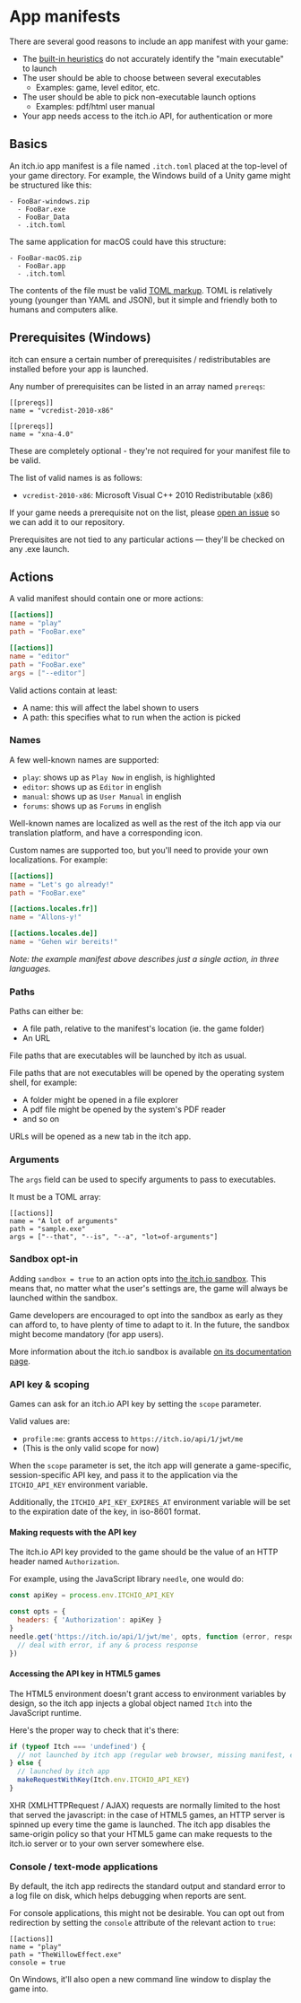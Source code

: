 
# App manifests

There are several good reasons to include an app manifest with your game:

  * The [built-in heuristics](./README.md) do not accurately identify the "main executable" to launch
  * The user should be able to choose between several executables
    * Examples: game, level editor, etc.
  * The user should be able to pick non-executable launch options
    * Examples: pdf/html user manual
  * Your app needs access to the itch.io API, for authentication or more

## Basics

An itch.io app manifest is a file named `.itch.toml` placed at the top-level
of your game directory. For example, the Windows build of a Unity game might
be structured like this:

```
- FooBar-windows.zip
  - FooBar.exe
  - FooBar_Data
  - .itch.toml
```

The same application for macOS could have this structure:

```
- FooBar-macOS.zip
  - FooBar.app
  - .itch.toml
```

The contents of the file must be valid [TOML markup][toml]. TOML is
relatively young (younger than YAML and JSON), but it simple and friendly
both to humans and computers alike.

[toml]: https://github.com/toml-lang/toml

## Prerequisites (Windows)

itch can ensure a certain number of prerequisites / redistributables are installed before
your app is launched.

Any number of prerequisites can be listed in an array named `prereqs`:

```
[[prereqs]]
name = "vcredist-2010-x86"

[[prereqs]]
name = "xna-4.0"
```

These are completely optional - they're not required for your manifest file to be valid.

The list of valid names is as follows:

  * `vcredist-2010-x86`: Microsoft Visual C++ 2010 Redistributable (x86)

If your game needs a prerequisite not on the list, please [open an issue](https://github.com/itchio/itch/issues/new)
so we can add it to our repository.

Prerequisites are not tied to any particular actions — they'll be checked on any .exe launch.

## Actions

A valid manifest should contain one or more actions:

```toml
[[actions]]
name = "play"
path = "FooBar.exe"

[[actions]]
name = "editor"
path = "FooBar.exe"
args = ["--editor"]
```

Valid actions contain at least:

  * A name: this will affect the label shown to users
  * A path: this specifies what to run when the action is picked

### Names

A few well-known names are supported:

  * `play`: shows up as `Play Now` in english, is highlighted
  * `editor`: shows up as `Editor` in english
  * `manual`: shows up as `User Manual` in english
  * `forums`: shows up as `Forums` in english

Well-known names are localized as well as the rest of the itch app
via our translation platform, and have a corresponding icon.

Custom names are supported too, but you'll need to provide your own
localizations. For example:

```toml
[[actions]]
name = "Let's go already!"
path = "FooBar.exe"

[[actions.locales.fr]]
name = "Allons-y!"

[[actions.locales.de]]
name = "Gehen wir bereits!"
```

*Note: the example manifest above describes just a single action, in three languages.*

### Paths

Paths can either be:

  * A file path, relative to the manifest's location (ie. the game folder)
  * An URL

File paths that are executables will be launched by itch as usual.

File paths that are not executables will be opened by the operating system
shell, for example:

  * A folder might be opened in a file explorer
  * A pdf file might be opened by the system's PDF reader
  * and so on

URLs will be opened as a new tab in the itch app.

### Arguments

The `args` field can be used to specify arguments to pass to executables.

It must be a TOML array:

```
[[actions]]
name = "A lot of arguments"
path = "sample.exe"
args = ["--that", "--is", "--a", "lot=of-arguments"]
```

### Sandbox opt-in

Adding `sandbox = true` to an action opts into [the itch.io sandbox][sandbox]. This
means that, no matter what the user's settings are, the game will always
be launched within the sandbox.

Game developers are encouraged to opt into the sandbox as early as they can
afford to, to have plenty of time to adapt to it. In the future, the sandbox
might become mandatory (for app users).

More information about the itch.io sandbox is available [on its documentation page][sandbox].

[sandbox]: ../using/sandbox.md

### API key & scoping

Games can ask for an itch.io API key by setting the `scope` parameter.

Valid values are:

  * `profile:me`: grants access to `https://itch.io/api/1/jwt/me`
  * (This is the only valid scope for now)

When the `scope` parameter is set, the itch app will generate a game-specific,
session-specific API key, and pass it to the application via the `ITCHIO_API_KEY`
environment variable.

Additionally, the `ITCHIO_API_KEY_EXPIRES_AT` environment variable will be set to the
expiration date of the key, in iso-8601 format.

#### Making requests with the API key

The itch.io API key provided to the game should be the value of an HTTP
header named `Authorization`.

For example, using the JavaScript library `needle`, one would do:

```javascript
const apiKey = process.env.ITCHIO_API_KEY

const opts = {
  headers: { 'Authorization': apiKey }
}
needle.get('https://itch.io/api/1/jwt/me', opts, function (error, response) {
  // deal with error, if any & process response
})
```

#### Accessing the API key in HTML5 games

The HTML5 environment doesn't grant access to environment variables by design,
so the itch app injects a global object named `Itch` into the JavaScript runtime.

Here's the proper way to check that it's there:

```javascript
if (typeof Itch === 'undefined') {
  // not launched by itch app (regular web browser, missing manifest, etc.)
} else {
  // launched by itch app
  makeRequestWithKey(Itch.env.ITCHIO_API_KEY)
}
```

XHR (XMLHTTPRequest / AJAX) requests are normally limited to the host that
served the javascript: in the case of HTML5 games, an HTTP server is spinned
up every time the game is launched. The itch app disables the same-origin
policy so that your HTML5 game can make requests to the itch.io server or
to your own server somewhere else.

### Console / text-mode applications

By default, the itch app redirects the standard output and standard error to
a log file on disk, which helps debugging when reports are sent.

For console applications, this might not be desirable. You can opt out from
redirection by setting the `console` attribute of the relevant action to `true`:

```
[[actions]]
name = "play"
path = "TheWillowEffect.exe"
console = true
```

On Windows, it'll also open a new command line window to display the game into.
